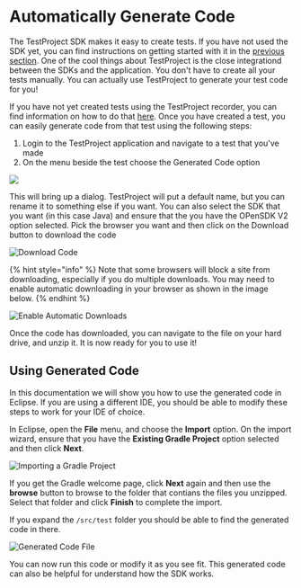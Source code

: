 # Automatically Generate Code

The TestProject SDK makes it easy to create tests. If you have not used the SDK yet, you can find instructions on getting started with it in the [previous section](./). One of the cool things about TestProject is the close integrationd between the SDKs and the application. You don't have to create all your tests manually. You can actually use TestProject to generate your test code for you!

If you have not yet created tests using the TestProject recorder, you can find information on how to do that [here](../../../using-the-smart-test-recorder/web-testing/). Once you have created a test, you can easily generate code from that test using the following steps:

1. Login to the TestProject application and navigate to a test that you've made
2. On the menu beside the test choose the Generated Code option

![](<../../../.gitbook/assets/image (397).png>)

This will bring up a dialog. TestProject will put a default name, but you can rename it to something else if you want. You can also select the SDK that you want (in this case Java) and ensure that the you have the OPenSDK V2 option selected. Pick the browser you want and then click on the Download button to download the code

![Download Code](<../../../.gitbook/assets/image (385).png>)

{% hint style="info" %}
Note that some browsers will block a site from downloading, especially if you do multiple downloads. You may need to enable automatic downloading in your browser as shown in the image below.
{% endhint %}

![Enable Automatic Downloads](<../../../.gitbook/assets/image (395).png>)

Once the code has downloaded, you can navigate to the file on your hard drive, and unzip it. It is now ready for you to use it!

## Using Generated Code

In this documentation we will show you how to use the generated code in Eclipse. If you are using a different IDE, you should be able to modify these steps to work for your IDE of choice.&#x20;

In Eclipse, open the **File** menu, and choose the **Import** option. On the import wizard, ensure that you have the **Existing Gradle Project** option selected and then click **Next**.

![Importing a Gradle Project](<../../../.gitbook/assets/image (391).png>)

If you get the Gradle welcome page, click **Next** again and then use the **browse** button to browse to the folder that contians the files you unzipped. Select that folder and click **Finish** to complete the import.&#x20;

If you expand the `/src/test` folder you should be able to find the generated code in there.

![Generated Code File](<../../../.gitbook/assets/image (387).png>)

You can now run this code or modify it as you see fit. This generated code can also be helpful for understand how the SDK works.&#x20;
